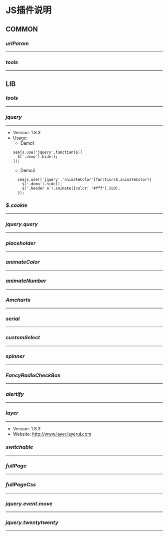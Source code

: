 # JS插件说明
## COMMON
### *urlParam*
---

### *tools*
---


## LIB

### *tools*
---

### *jquery*
---
* Version: 1.8.3
* Usage:
  * Demo1
  ```
  seajs.use('jquery',function($){
    $('.demo').hide();
  });
  ```
  * Demo2
  ```
    seajs.use(['jquery','animateColor']function($,animateColor){
      $('.demo').hide();
      $('.header a').animate({color: '#fff'},500);
    });
  ```

### *$.cookie*
---
### *jquery.query*
---
### *placeholder*
---
### *animateColor*
---
### *animateNumber*
---
### *Amcharts*
---
### *serial*
---
### *customSelect*
---
### *spinner*
---
### *FancyRadioCheckBox*
---
### *alertify*
---
### *layer*
---
* Version: 1.8.3
* Website: http://www.layer.layerui.com

### *switchable*
---

### *fullPage*
---

### *fullPageCss*
---
### *jquery.event.move*
---
### *jquery.twentytwenty*
---